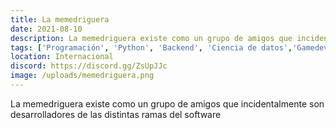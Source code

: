 ```yaml
---
title: La memedriguera
date: 2021-08-10
description: La memedriguera existe como un grupo de amigos que incidentalmente son desarrolladores de las distintas ramas del software
tags: ['Programación', 'Python', 'Backend', 'Ciencia de datos','Gamedev']
location: Internacional
discord: https://discord.gg/ZsUpJJc
image: /uploads/memedriguera.png
---
```


La memedriguera existe como un grupo de amigos que incidentalmente son desarrolladores de las distintas ramas del software